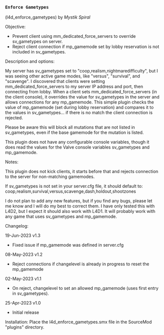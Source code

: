 ### `Enforce Gametypes`
(l4d_enforce_gametypes) by *_Mystik Spiral_*

Objective:

* Prevent client using mm_dedicated_force_servers to override sv_gametypes on server.
* Reject client connection if mp_gamemode set by lobby reservation is not included in sv_gametypes.
    
Description and options:
  
My server has sv_gametypes set to "coop,realism,nightmaredifficulty", but I was seeing other active game modes, like "versus", "survival", and "scavenge".  I discovered that clients were setting mm_dedicated_force_servers to my server IP address and port, then connecting from lobby.  When a client sets mm_dedicated_force_servers (in the client console), it overrides the value for sv_gametypes in the server and allows connections for any mp_gamemode.  This simple plugin checks the value of mp_gamemode (set during lobby reservation) and compares it to the values in sv_gametypes... if there is no match the client connection is rejected.

Please be aware this will block all mutations that are not listed in sv_gametypes, even if the base gamemode for the mutation is listed.
  
This plugin does not have any configurable console variables, though it does read the values for the Valve console variables sv_gametypes and mp_gamemode.
  
Notes:

This plugin does not kick clients, it starts before that and rejects connection to the server for non-matching gamemodes.

If sv_gametypes is not set in your server.cfg file, it should default to:
coop,realism,survival,versus,scavenge,dash,holdout,shootzones

I do not plan to add any new features, but if you find any bugs, please let me know and I will do my best to correct them.  I have only tested this with L4D2, but I expect it should also work with L4D1.  It will probably work with any game that uses sv_gametypes and mp_gamemode.
  
Changelog:

19-Jun-2023 v1.3
- Fixed issue if mp_gamemode was defined in server.cfg

08-May-2023 v1.2
- Reject connections if changelevel is already in progress to reset the mp_gamemode

02-May-2023 v1.1
- On reject, changelevel to set an allowed mp_gamemode (uses first entry in sv_gametypes).

25-Apr-2023 v1.0
- Initial release


Installation:
Place the l4d_enforce_gametypes.smx file in the SourceMod "plugins" directory.
